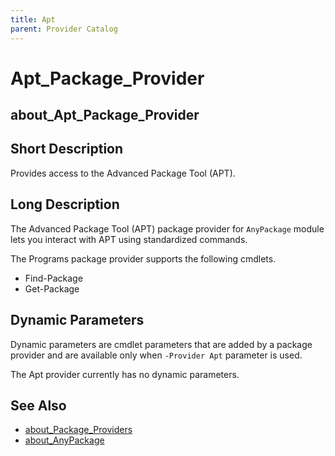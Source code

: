 ```yaml
---
title: Apt
parent: Provider Catalog
---
```


# Apt_Package_Provider

## about_Apt_Package_Provider

## Short Description

Provides access to the Advanced Package Tool (APT).

## Long Description

The Advanced Package Tool (APT) package provider for `AnyPackage` module lets you interact with APT using standardized commands.

The Programs package provider supports the following cmdlets.

* Find-Package
* Get-Package

## Dynamic Parameters

Dynamic parameters are cmdlet parameters that are added by a package
provider and are available only when `-Provider Apt` parameter is used.

The Apt provider currently has no dynamic parameters.

## See Also

* [about_Package_Providers](../../reference/about_Package_Providers.md)
* [about_AnyPackage](../../reference/about_AnyPackage.md)
